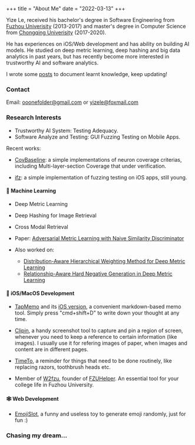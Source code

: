 +++
title = "About Me"
date = "2022-03-13"
+++

Yize Le, received his bachelor's degree in Software Engineering from [Fuzhou Univerisity](https://ccds.fzu.edu.cn) (2013-2017) and master's degree in Computer Science from [Chongqing Univerisity](http://www.cs.cqu.edu.cn) (2017-2020). 

He has experiences on iOS/Web development and has ability on building AI models. He studied on deep metric learning, deep hashing and big data analytics in past years, but has recently become more interested in trustworthy AI and software analytics. 

I wrote some [posts](/posts) to document learnt knowledge, keep updating!

### Contact

Email: ooonefolder@gmail.com or yizele@foxmail.com

### Research Interests

- Trustworthy AI System: Testing Adequacy.
- Software Analyze and Testing: GUI Fuzzing Testing on Mobile Apps.

Recent works:

- [CovBaseline](https://github.com/hagemon/CovBaseline): a simple implementations of neuron coverage criterias, including  Multi-layer-section Coverage that under verification.

- [ifz](https://github.com/hagemon/ifz): a simple implementation of fuzzing testing on iOS apps, still young.

#### 🤖️ Machine Learning

- Deep Metric Learning

- Deep Hashing for Image Retrieval

- Cross Modal Retrieval

- Paper: [Adversarial Metric Learning with Naive Similarity Discriminator](https://www.jstage.jst.go.jp/article/transinf/E103.D/6/E103.D_2019EDP7278/_article/-char/en)

- Also worked on: 
    - [Distribution-Aware Hierarchical Weighting Method for Deep Metric Learning](https://ieeexplore.ieee.org/document/9414864)
    - [Relationship-Aware Hard Negative Generation in Deep Metric Learning](https://www.researchgate.net/publication/343751365_Relationship-Aware_Hard_Negative_Generation_in_Deep_Metric_Learning)

#### 🍎 iOS/MacOS Development
- [TapMemo](https://github.com/hagemon/TapMemo) and its [iOS version](https://github.com/hagemon/TapMemo-for-iOS), a convenient markdown-based memo tool. Simply press "cmd+shift+D" to write down your thought at any time.

- [Clipin](https://github.com/hagemon/Clipin), a handy screenshot tool to capture and pin a region of screen, whenever you need to keep a reference to certain information (like images). I usually use it for refering images of paper, when images and content are in different pages.

- [TimeTo](https://github.com/hagemon/TimeTo), a reminder for things that need to be done routinely, like replacing razors, toothbrush heads etc.

- Member of [W2fzu](https://www.w2fzu.com), founder of [FZUHelper](https://fzuhelper.w2fzu.com). An essential tool for your college life in Fuzhou University.

#### 🕸️ Web Development

- [EmojiSlot](https://hagemon.github.io/emoji-slot), a funny and useless toy to generate emoji randomly, just for fun :)

### Chasing my dream...
